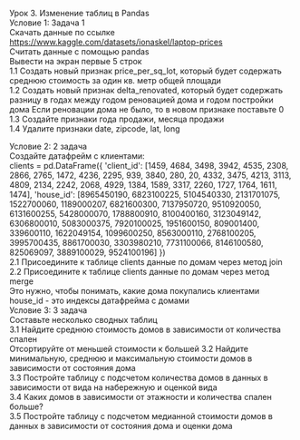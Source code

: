 Урок 3. Изменение таблиц в Pandas  
Условие 1: Задача 1  
Скачать данные по ссылке 
  https://www.kaggle.com/datasets/ionaskel/laptop-prices  
Считать данные с помощью pandas  
Вывести на экран первые 5 строк  
1.1 Создать новый признак price_per_sq_lot, который будет содержать среднюю стоимость за один кв. метр общей площади  
1.2 Создать новый признак delta_renovated, который будет содержать разницу в годах между годом реновацией дома и годом постройки дома
Если реновации дома не было, то в новом признаке поставьте 0  
1.3 Создайте признаки года продажи, месяца продажи  
1.4 Удалите признаки date, zipcode, lat, long  

Условие 2: 2 задача  
Создайте датафрейм с клиентами:  
clients = pd.DataFrame({
'client_id': [1459, 4684, 3498, 3942, 4535, 2308, 2866, 2765, 1472, 4236, 2295,
939, 3840, 280, 20, 4332, 3475, 4213, 3113, 4809, 2134, 2242,
2068, 4929, 1384, 1589, 3317, 2260, 1727, 1764, 1611, 1474],
'house_id': [8965450190, 6823100225, 5104540330, 2131701075, 1522700060,
1189000207, 6821600300, 7137950720, 9510920050, 6131600255,
5428000070, 1788800910, 8100400160, 3123049142, 6306800010,
5083000375, 7920100025, 1951600150, 809001400, 339600110,
1622049154, 1099600250, 8563000110, 2768100205, 3995700435,
8861700030, 3303980210, 7731100066, 8146100580, 825069097,
3889100029, 9524100196]
})  
2.1 Присоедините к таблице clients данные по домам через метод join  
2.2 Присоедините к таблице clients данные по домам через метод merge  
Это нужно, чтобы понимать, какие дома покупались клиентами  
house_id - это индексы датафрейма с домами  
Условие 3: 3 задача  
Составьте несколько сводных таблиц  
3.1 Найдите среднюю стоимость домов в зависимости от количества спален  
Отсортируйте от меньшей стоимости к большей
3.2 Найдите минимальную, среднюю и максимальную стоимости домов в зависимости от состояния дома  
3.3 Постройте таблицу с подсчетом количества домов в данных в зависимости от вида на набережную и оценкой вида  
3.4 Каких домов в зависимости от этажности и количества спален больше?  
3.5 Постройте таблицу с подсчетом медианной стоимости домов в данных в зависимости от состояния дома и оценки дома  